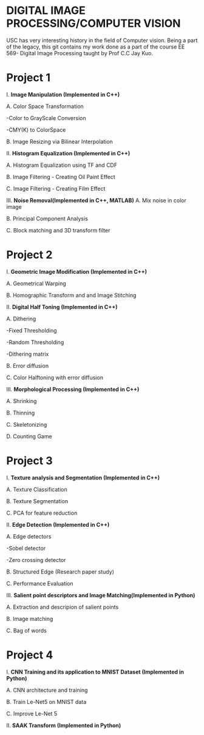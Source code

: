 # DIGITAL IMAGE PROCESSING/COMPUTER VISION

USC has very interesting history in the field of Computer vision. Being a part of the legacy, this git contains my work done as a part of the course EE 569- Digital Image Processing taught by Prof C.C Jay Kuo.

  
# Project 1

I. **Image Manipulation (Implemented in C++)**

A.  Color Space Transformation
   
   -Color to GrayScale Conversion
     
   -CMY(K) to ColorSpace
        
B. Image Resizing via Bilinear Interpolation
        
II. **Histogram Equalization (Implemented in C++)**

A. Histogram Equalization using TF and CDF

B. Image Filtering - Creating Oil Paint Effect

C. Image Filtering - Creating Film Effect

III. **Noise Removal(Implemented in C++, MATLAB)**
A. Mix noise in color image

B. Principal Component Analysis

C. Block matching and 3D transform filter

# Project 2

I. **Geometric Image Modification (Implemented in C++)**

A.  Geometrical Warping

B. Homographic Transform and and Image Stitching 
        
II. **Digital Half Toning (Implemented in C++)**

A. Dithering

  -Fixed Thresholding 
 
  -Random Thresholding
  
  -Dithering matrix 
    
B. Error diffusion

C. Color Halftoning with error diffusion

III. **Morphological Processing (Implemented in C++)**

A. Shrinking

B. Thinning 

C. Skeletonizing

D. Counting Game

# Project 3

I. **Texture analysis and Segmentation (Implemented in C++)**

A.  Texture Classification

B. Texture Segmentation

C. PCA for feature reduction

II. **Edge Detection (Implemented in C++)**

A. Edge detectors

 -Sobel detector
    
 -Zero crossing detector
    
B. Structured Edge (Research paper study)

C. Performance Evaluation

III. **Salient point descriptors and Image Matching(Implemented in Python)**

A. Extraction and descripion of salient points

B. Image matching

C. Bag of words

# Project 4

I. **CNN Training and its application to MNIST Dataset (Implemented in Python)**

A.  CNN architecture and training

B. Train Le-Net5 on MNIST data

C. Improve Le-Net 5

II. **SAAK Transform (Implemented in Python)**










